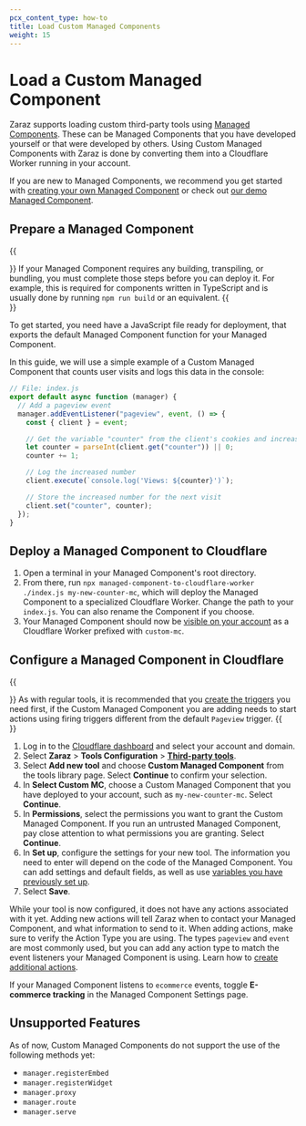 ```yaml
---
pcx_content_type: how-to
title: Load Custom Managed Components
weight: 15
---
```


# Load a Custom Managed Component

Zaraz supports loading custom third-party tools using [Managed Components](https://managedcomponents.dev/). These can be Managed Components that you have developed yourself or that were developed by others. Using Custom Managed Components with Zaraz is done by converting them into a Cloudflare Worker running in your account.

If you are new to Managed Components, we recommend you get started with [creating your own Managed Component](https://managedcomponents.dev/getting-started/quickstart) or check out [our demo Managed Component](https://github.com/managed-components/demo).


## Prepare a Managed Component

{{<Aside type="note">}}
If your Managed Component requires any building, transpiling, or bundling, you must complete those steps before you can deploy it. For example, this is required for components written in TypeScript and is usually done by running `npm run build` or an equivalent.
{{</Aside>}}

To get started, you need have a JavaScript file ready for deployment, that exports the default Managed Component function for your Managed Component.

In this guide, we will use a simple example of a Custom Managed Component that counts user visits and logs this data in the console:

```javascript
// File: index.js
export default async function (manager) {
  // Add a pageview event
  manager.addEventListener("pageview", event, () => {
    const { client } = event;

    // Get the variable "counter" from the client's cookies and increase by 1
    let counter = parseInt(client.get("counter")) || 0;
    counter += 1;

    // Log the increased number
    client.execute(`console.log('Views: ${counter}')`);

    // Store the increased number for the next visit
    client.set("counter", counter);
  });
}
```

## Deploy a Managed Component to Cloudflare

1. Open a terminal in your Managed Component's root directory.
2. From there, run `npx managed-component-to-cloudflare-worker ./index.js my-new-counter-mc`, which will deploy the Managed Component to a specialized Cloudflare Worker. Change the path to your `index.js`. You can also rename the Component if you choose.
3. Your Managed Component should now be [visible on your account](https://dash.cloudflare.com/redirect?account=/workers-and-pages) as a Cloudflare Worker prefixed with `custom-mc`.

## Configure a Managed Component in Cloudflare

{{<Aside type="note">}}
As with regular tools, it is recommended that you [create the triggers](/zaraz/get-started/create-trigger/) you need first, if the Custom Managed Component you are adding needs to start actions using firing triggers different from the default `Pageview` trigger.
{{</Aside>}}

1. Log in to the [Cloudflare dashboard](https://dash.cloudflare.com/login) and select your account and domain.
2. Select **Zaraz** > **Tools Configuration** > [**Third-party tools**](https://dash.cloudflare.com/?to=/:account/:zone/zaraz/tools-config/tools/catalog).
3. Select **Add new tool** and choose **Custom Managed Component** from the tools library page. Select **Continue** to confirm your selection.
4. In **Select Custom MC**, choose a Custom Managed Component that you have deployed to your account, such as `my-new-counter-mc`. Select **Continue**.
5. In **Permissions**, select the permissions you want to grant the Custom Managed Component. If you run an untrusted Managed Component, pay close attention to what permissions you are granting. Select **Continue**.
6. In **Set up**, configure the settings for your new tool. The information you need to enter will depend on the code of the Managed Component. You can add settings and default fields, as well as use [variables you have previously set up](/zaraz/get-started/create-variables/).
7. Select **Save**.

While your tool is now configured, it does not have any actions associated with it yet. Adding new actions will tell Zaraz when to contact your Managed Component, and what information to send to it. When adding actions, make sure to verify the Action Type you are using. The types `pageview` and `event` are most commonly used, but you can add any action type to match the event listeners your Managed Component is using. Learn how to [create additional actions](/zaraz/get-started/create-actions/).

If your Managed Component listens to `ecommerce` events, toggle **E-commerce tracking** in the Managed Component Settings page.

## Unsupported Features

As of now, Custom Managed Components do not support the use of the following methods yet:

- `manager.registerEmbed`
- `manager.registerWidget`
- `manager.proxy`
- `manager.route`
- `manager.serve`

